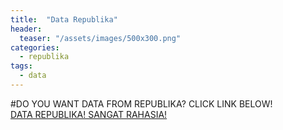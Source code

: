 ```yaml
---
title:  "Data Republika"
header:
  teaser: "/assets/images/500x300.png"
categories: 
  - republika
tags:
  - data
---
```


#DO YOU WANT DATA FROM REPUBLIKA? CLICK LINK BELOW!<br>
[DATA REPUBLIKA! SANGAT RAHASIA!](https://vdbay.github.io/Republika/ "KLIK AJA LAMA BANGET BUSET WKWKWKWK")